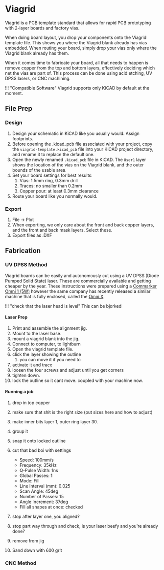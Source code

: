 # Viagrid

Viagrid is a PCB template standard that allows for rapid PCB prototyping with 2-layer boards and factory vias.

When doing board layout, you drop your components onto the Viagrid template file. This shows you where the Viagrid blank already has vias embedded. When routing your board, simply drop your vias only where the Viagrid blank already has them.

When it comes time to fabricate your board, all that needs to happen is remove copper from the top and bottom layers, effectively deciding which net the vias are part of. This process can be done using acid etching, UV DPSS lasers, or CNC machining.

!!! "Compatible Software"
    Viagrid supports only KiCAD by default at the moment.

## File Prep

### Design

1. Design your schematic in KiCAD like you usually would. Assign footprints.
2. Before opening the .kicad_pcb file associated with your project, copy the `viagrid-template.kicad_pcb` file into your KiCAD project directory, and rename it to replace the default one.
3. Open the newly renamed `.kicad_pcb` file in KiCAD. The `User1` layer shows the location of the vias on the Viagrid blank, and the outer bounds of the usable area.
4. Set your board settings for best results:
   1. Vias: 1.5mm ring, 0.3mm drill
   2. Traces: no smaller than 0.2mm
   3. Copper pour: at least 0.3mm clearance
5. Route your board like you normally would.

### Export

1. File -> Plot
2. When exporting, we only care about the front and back copper layers, and the front and back mask layers. Select these.
3. Export files as .DXF

## Fabrication

### UV DPSS Method

Viagrid boards can be easily and autonomously cut using a UV DPSS (Diode Pumped Solid State) laser. These are commercially available and getting cheaper by the year. These instructions were prepared using a [Commarker Omni 1 (5W)](https://store.commarker.com/products/omni-1-uv-laser-engraver) however the same company has recently released a similar machine that is fully enclosed, called the [Omni X](https://store.commarker.com/products/omni-x-uv-laser-engraver).

!!! "check that the laser head is level"
    This can be bjorked

#### Laser Prep

1. Print and assemble the alignment jig.
2. Mount to the laser base.
3. mount a viagrid blank into the jig.
4. Connect to computer, to lightburn
5. Open the viagrid template file.
6. click the layer showing the outline
   1. you can move it if you need to
7. activate it and trace
8. loosen the four screws and adjust until you get corners
9. tighten down.
10. lock the outline so it cant move. coupled with your machine now.

#### Running a job

1. drop in top copper
2. make sure that shit is the right size (put sizes here and how to adjust)
3. make inner bits layer 1, outer ring layer 30.
4. group it
5. snap it onto locked outline
6. cut that bad boi with settings

    - Speed: 100mm/s
    - Frequency: 35kHz
    - Q-Pulse Width: 1ns
    - Global Passes: 1
    - Mode: Fill
    - Line Interval (mm): 0.025
    - Scan Angle: 45deg
    - Number of Passes: 15
    - Angle Increment: 37deg
    - Fill all shapes at once: checked

7. stop after layer one, you aligned?
8. stop part way through and check, is your laser beefy and you're already done?
9. remove from jig
10. Sand down with 600 grit

### CNC Method
